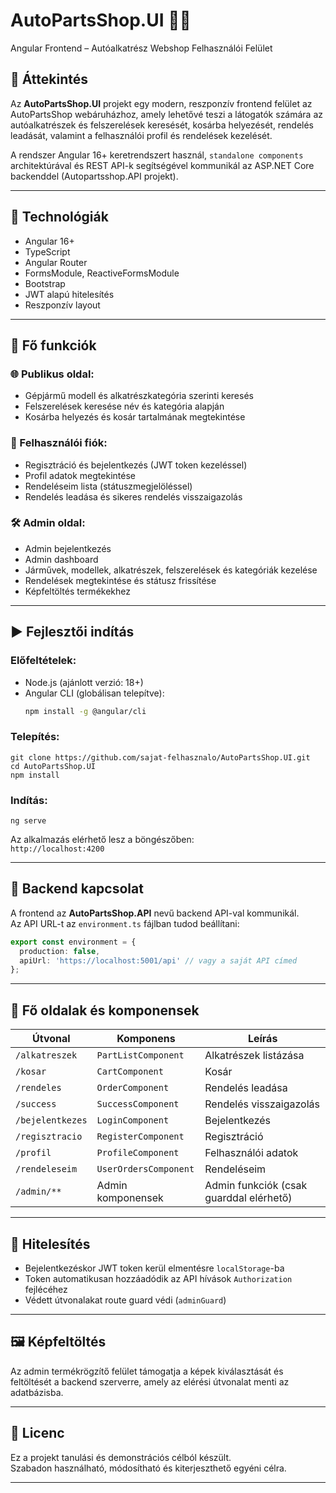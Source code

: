 # AutoPartsShop.UI 🛒🚗  
Angular Frontend – Autóalkatrész Webshop Felhasználói Felület

## 🧾 Áttekintés

Az **AutoPartsShop.UI** projekt egy modern, reszponzív frontend felület az AutoPartsShop webáruházhoz, amely lehetővé teszi a látogatók számára az autóalkatrészek és felszerelések keresését, kosárba helyezését, rendelés leadását, valamint a felhasználói profil és rendelések kezelését.  

A rendszer Angular 16+ keretrendszert használ, `standalone components` architektúrával és REST API-k segítségével kommunikál az ASP.NET Core backenddel (Autopartsshop.API projekt).

---

## 🧰 Technológiák

- Angular 16+
- TypeScript
- Angular Router
- FormsModule, ReactiveFormsModule
- Bootstrap 
- JWT alapú hitelesítés
- Reszponzív layout 

---

## 🧩 Fő funkciók

### 🌐 Publikus oldal:
- Gépjármű modell és alkatrészkategória szerinti keresés
- Felszerelések keresése név és kategória alapján
- Kosárba helyezés és kosár tartalmának megtekintése

### 👤 Felhasználói fiók:
- Regisztráció és bejelentkezés (JWT token kezeléssel)
- Profil adatok megtekintése
- Rendeléseim lista (státuszmegjelöléssel)
- Rendelés leadása és sikeres rendelés visszaigazolás

### 🛠️ Admin oldal:
- Admin bejelentkezés
- Admin dashboard
- Járművek, modellek, alkatrészek, felszerelések és kategóriák kezelése
- Rendelések megtekintése és státusz frissítése
- Képfeltöltés termékekhez

---

## ▶️ Fejlesztői indítás

### Előfeltételek:
- Node.js (ajánlott verzió: 18+)
- Angular CLI (globálisan telepítve):  
  ```bash
  npm install -g @angular/cli
  ```

### Telepítés:
```
git clone https://github.com/sajat-felhasznalo/AutoPartsShop.UI.git
cd AutoPartsShop.UI
npm install
```

### Indítás:
```
ng serve
```

Az alkalmazás elérhető lesz a böngészőben:  
`http://localhost:4200`

---

## 🔗 Backend kapcsolat

A frontend az **AutoPartsShop.API** nevű backend API-val kommunikál.  
Az API URL-t az `environment.ts` fájlban tudod beállítani:

```ts
export const environment = {
  production: false,
  apiUrl: 'https://localhost:5001/api' // vagy a saját API címed
};
```

---

## 📌 Fő oldalak és komponensek

| Útvonal | Komponens | Leírás |
|--------|-----------|--------|
| `/alkatreszek` | `PartListComponent` | Alkatrészek listázása |
| `/kosar` | `CartComponent` | Kosár |
| `/rendeles` | `OrderComponent` | Rendelés leadása |
| `/success` | `SuccessComponent` | Rendelés visszaigazolás |
| `/bejelentkezes` | `LoginComponent` | Bejelentkezés |
| `/regisztracio` | `RegisterComponent` | Regisztráció |
| `/profil` | `ProfileComponent` | Felhasználói adatok |
| `/rendeleseim` | `UserOrdersComponent` | Rendeléseim |
| `/admin/**` | Admin komponensek | Admin funkciók (csak guarddal elérhető) |

---

## 🔐 Hitelesítés

- Bejelentkezéskor JWT token kerül elmentésre `localStorage`-ba
- Token automatikusan hozzáadódik az API hívások `Authorization` fejlécéhez
- Védett útvonalakat route guard védi (`adminGuard`)

---

## 🖼️ Képfeltöltés

Az admin termékrögzítő felület támogatja a képek kiválasztását és feltöltését a backend szerverre, amely az elérési útvonalat menti az adatbázisba.

---

## 📄 Licenc

Ez a projekt tanulási és demonstrációs célból készült.  
Szabadon használható, módosítható és kiterjeszthető egyéni célra.

---

